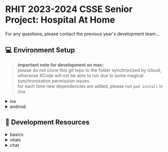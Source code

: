 # RHIT 2023-2024 CSSE Senior Project: Hospital At Home
For any questions, please contact the previous year's development team...

## 💻 Environment Setup
> **important note for development on mac:**  
> please do not clone this git repo to the folder synchronized by icloud, otherwise XCode will not be able to run due to some magical synchronization permission issues.  
> for each time new dependencies are added, please run `pod install` in /ios

<details>
  <summary>ios</summary>

#### install homebrew  
run `/bin/bash -c "$(curl -fsSL <https://raw.githubusercontent.com/Homebrew/install/HEAD/install.sh>)"`  
#### install node and watch man
run `brew install node`  
run `brew install watchman`
#### install Xcode in mac App Store
Go Settings >> Locations: make sure that Command Line Tools is the latest version installed  
Go Settings >> Platforms: install ios simulators
#### install CocoaPods
run `sudo gem install cocoapods`  
Reference: https://cocoapods.org/
#### install external dependencies
run `npm install` or `yarn install`  
in /ios run `pod install`
> (Optional) For MacBook with M1, install and enable [Rosetta](https://support.apple.com/en-us/HT211861) in Xcode.
</details>

<details>
  <summary>android</summary>
  
#### install homebrew
run `/bin/bash -c "$(curl -fsSL <https://raw.githubusercontent.com/Homebrew/install/HEAD/install.sh>)"`  
Reference: https://brew.sh/
#### install node and watch man
run `brew install node`  
run `brew install watchman
#### install Java Development Kit
run `brew install --cask zulu11`
#### install Android Studio
download android studio at https://developer.android.com/studio
</details>

## 🧰 Development Resources
<details>
  <summary>basics</summary>

#### react.js  
- https://react.dev  
#### react native  
- https://reactnative.dev  
#### page navigation
- doc: [react navigation](https://reactnavigation.org)
- page control: [stack navigator](https://reactnavigation.org/docs/stack-navigator)
- menu bar: [tab navigator](https://reactnavigation.org/docs/bottom-tab-navigator)
</details>

<details>
  <summary>vitals</summary>

#### frontend
- vital trend chart: [react-native-chart-kit](https://github.com/indiespirit/react-native-chart-kit)
- vital data table: [react-native-reanimated-table](https://github.com/dohooo/react-native-reanimated-table)

#### backend
- database: [azure database services](https://azure.microsoft.com/en-us/products/azure-sql/database/)
- function: [azure functions](https://azure.microsoft.com/en-us/products/functions/)
</details>

<details>
  <summary>chat</summary>

#### frontend
- chat conposite: [azure communication ui library](https://azure.github.io/communication-ui-library)

#### backend
- thread control: [acure communication service](https://azure.microsoft.com/en-us/products/communication-services) 
</details>
